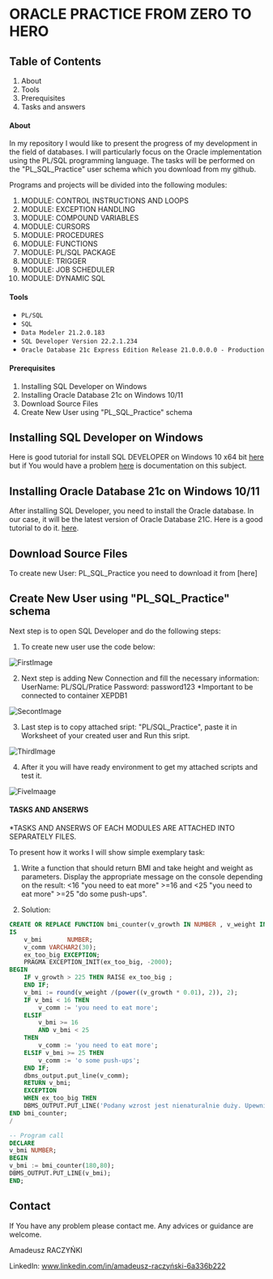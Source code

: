 # ORACLE PRACTICE FROM ZERO TO HERO


## Table of Contents 
1. About
2. Tools
3. Prerequisites
4. Tasks and answers


#### About

In my repository I would like to present the progress of my development in the field of databases. I will particularly focus on the Oracle implementation using the PL/SQL programming language. The tasks will be performed on the "PL_SQL_Practice" user schema which you download from my github.

Programs and projects will be divided into the following modules:

1. MODULE: CONTROL INSTRUCTIONS AND LOOPS
2. MODULE: EXCEPTION HANDLING
3. MODULE: COMPOUND VARIABLES
4. MODULE: CURSORS
5. MODULE: PROCEDURES
6. MODULE: FUNCTIONS
7. MODULE: PL/SQL PACKAGE
8. MODULE: TRIGGER
9. MODULE: JOB SCHEDULER
10. MODULE: DYNAMIC SQL


#### Tools 

* `PL/SQL`
* `SQL`
* `Data Modeler 21.2.0.183`
* `SQL Developer Version 22.2.1.234`
* `Oracle Database 21c Express Edition Release 21.0.0.0.0 - Production`

#### Prerequisites

1. Installing SQL Developer on Windows
2. Installing Oracle Database 21c on Windows 10/11 
3. Download Source Files
5. Create New User using "PL_SQL_Practice" schema




## Installing SQL Developer on Windows

 Here is good tutorial for install SQL DEVELOPER on Windows 10 x64 bit [here](https://www.youtube.com/watch?v=zliF8kXVmeE) but if You would have a problem [here](https://docs.oracle.com/en/database/oracle/sql-developer/22.2/rptug/sql-developer-concepts-usage.html#GUID-156BEBA3-2F9B-4CE0-8E91-728581FF46AB) is documentation on this subject. 

## Installing Oracle Database 21c on Windows 10/11 

After installing SQL Developer, you need to install the Oracle database. In our case, it will be the latest version of Oracle Database 21C. Here is a good tutorial to do it.  [here](https://www.youtube.com/watch?v=-h2NJmake20). 

## Download Source Files

To create new User: PL_SQL_Practice you need to download it from [here]


## Create New User using "PL_SQL_Practice" schema

Next step is to open SQL Developer and do the following steps:
1. To create new user use the code below: 

![FirstImage](https://user-images.githubusercontent.com/125867556/221382674-ed3d9b75-4de6-4b6f-8dc6-c08e6d7bc5f6.png)

2. Next step is  adding New Connection and fill the necessary information:
UserName: PL/SQL/Pratice
Password: password123
*Important to be connected to container XEPDB1

![SecontImage](https://user-images.githubusercontent.com/125867556/221382841-9e3a4f9c-28ae-4db2-a02d-3cad1876be87.JPG)

3. Last step is to copy attached sript: "PL/SQL_Practice", paste it in Worksheet of your created user and Run this sript. 

![ThirdImage](https://user-images.githubusercontent.com/125867556/221383093-7a27805c-88a4-4803-ae66-4923a7be2c2c.JPG)

4. After it you will have ready environment to get my attached scripts and test it.

![FiveImaage](https://user-images.githubusercontent.com/125867556/221383230-ddcdbd53-fe32-4bd5-b54a-00c08ebdbce8.JPG)

#### TASKS AND ANSERWS

*TASKS AND ANSERWS OF EACH MODULES ARE ATTACHED INTO SEPARATELY FILES.

To present how it works I will show simple exemplary task:

1. Write a function that should return BMI and take height and weight as parameters. Display the appropriate message on the console depending on the result:
<16 "you need to eat more" >=16 and <25 "you need to eat more" >=25 "do some push-ups".

2. Solution: 

```sql
CREATE OR REPLACE FUNCTION bmi_counter(v_growth IN NUMBER , v_weight IN NUMBER) RETURN NUMBER
IS
    v_bmi       NUMBER;
    v_comm VARCHAR2(30);
    ex_too_big EXCEPTION;
    PRAGMA EXCEPTION_INIT(ex_too_big, -2000);
BEGIN
    IF v_growth > 225 THEN RAISE ex_too_big ;
    END IF;
    v_bmi := round(v_weight /(power((v_growth * 0.01), 2)), 2);
    IF v_bmi < 16 THEN
        v_comm := 'you need to eat more';
    ELSIF
        v_bmi >= 16
        AND v_bmi < 25
    THEN
        v_comm := 'you need to eat more';
    ELSIF v_bmi >= 25 THEN
        v_comm := 'o some push-ups';
    END IF;
    dbms_output.put_line(v_comm);
    RETURN v_bmi;
    EXCEPTION 
    WHEN ex_too_big THEN 
    DBMS_OUTPUT.PUT_LINE('Podany wzrost jest nienaturalnie duży. Upewnij sie i podaj poprawny wzrost');
END bmi_counter;
/

-- Program call
DECLARE
v_bmi NUMBER;
BEGIN
v_bmi := bmi_counter(180,80);
DBMS_OUTPUT.PUT_LINE(v_bmi);
END;

```


## Contact

If You have any problem please contact me. Any advices or guidance are welcome.

Amadeusz RACZYŃKI

LinkedIn: www.linkedin.com/in/amadeusz-raczyński-6a336b222






